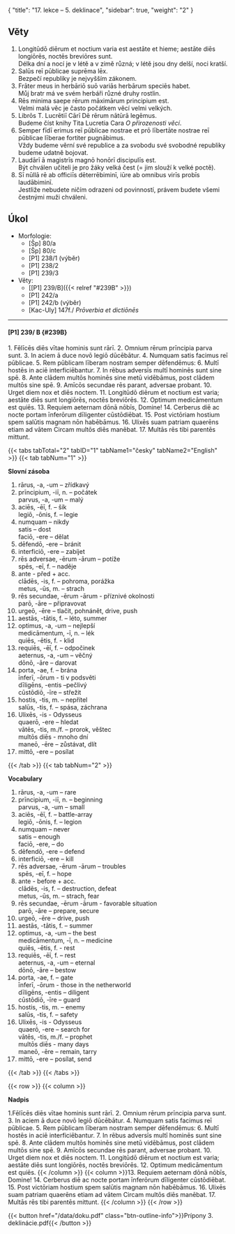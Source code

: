 {
    "title": "17. lekce – 5. deklinace",
    "sidebar": true,
    "weight": "2"
}

## Věty

1. Longitūdō diērum et noctium varia est aestāte et hieme; aestāte diēs longiōrēs, noctēs breviōres sunt.  
   Délka dní a nocí je v létě a v zimě různá; v létě jsou dny delší, noci kratší.
2. Salūs reī pūblicae suprēma lēx.   
   Bezpečí republiky je nejvyšším zákonem.
3. Frāter meus in herbāriō suō variās herbārum speciēs habet.    
   Můj bratr má ve svém herbáři různé druhy rostlin.
4. Rēs minima saepe rērum māximārum principium est.   
   Velmi malá věc je často počátkem věcí velmi velkých.
5. Librōs T. Lucrētiī Cārī Dē rērum nātūrā legēmus.   
   Budeme číst knihy Tita Lucretia Cara *O přirozenosti věcí*.
6. Semper fīdī erimus reī pūblicae nostrae et prō lībertāte nostrae reī pūblicae līberae fortiter pugnābimus.    
   Vždy budeme věrní své republice a za svobodu své svobodné republiky budeme udatně bojovat. 
7. Laudārī ā magistrīs magnō honōrī discipulīs est.    
   Být chválen učiteli je pro žáky velká čest (= jim slouží k velké poctě). 
8. Sī nūllā rē ab officiīs dēterrēbiminī, iūre ab omnibus virīs probīs laudābiminī.  
   Jestliže nebudete ničím odrazeni od povinností, právem budete všemi čestnými muži chváleni. 



## Úkol

- Morfologie:
  - [Šp] 80/a
  - [Šp] 80/c
  - [P1] 238/1 (výběr) 
  - [P1] 238/2
  - [P1] 239/3
- Věty:
  - [[P1] 239/B]({{< relref "#239B" >}})
  - [P1] 242/a
  - [P1] 242/b (výběr)
  - [Kac-Uly] 147f./ *Prōverbia et dictiōnēs*

---

#### [P1] 239/ B {#239B}

1\. Fēlīcēs diēs vītae hominis sunt rārī. 2. Omnium rērum prīncipia parva sunt. 3. In aciem ā duce novō legiō dūcēbātur. 4. Numquam satis facimus reī pūblicae. 5. Rem pūblicam līberam nostram semper dēfendēmus: 6. Multī hostēs in aciē interficiēbantur. 7. In rēbus adversīs multī hominēs sunt sine spē. 8. Ante clādem multōs hominēs sine metū vidēbāmus, post clādem multōs sine spē. 9. Amīcōs secundae rēs parant, adversae probant. 10. Urget diem nox et diēs noctem. 11. Longitūdō diērum et noctium est varia; aestāte diēs sunt longiōrēs, noctēs breviōrēs. 12. Optimum medicāmentum est quiēs. 13. Requiem aeternam dōnā nōbīs, Domine! 14. Cerberus diē ac nocte portam īnferōrum dīligenter cūstōdiēbat. 15. Post victōriam hostium spem salūtis magnam nōn habēbāmus. 16. Ulixēs suam patriam quaerēns etiam ad vātem Circam multōs diēs manēbat. 17. Multās rēs tibi parentēs mittunt.

{{< tabs tabTotal="2" tabID="1" tabName1="česky" tabName2="English" >}}
{{< tab tabNum="1" >}}

**Slovní zásoba**

1. rārus, -a, -um – zřídkavý
2. prīncipium, -iī, n. – počátek  
   parvus, -a, -um – malý
3. aciēs, -ēī, f. – šík  
   legiō, -ōnis, f. – legie
4. numquam – nikdy   
   satis – dost  
   faciō, -ere  – dělat
5. dēfendō, -ere – bránit
6. interficiō, -ere – zabíjet
7. rēs adversae, -ērum -ārum – potíže  
   spēs, -eī, f. – naděje
8. ante - před + acc.  
   clādēs, -is, f. – pohroma, porážka  
   metus, -ūs, m. – strach
9. rēs secundae, -ērum -ārum - příznivé okolnosti  
   parō, -āre – připravovat
10. urgeō, -ēre – tlačit, pohnánět, drive, push 
11. aestās, -tātis, f. – léto, summer   
12. optimus, -a, -um – nejlepší  
    medicāmentum, -ī, n. – lék   
    quiēs, -ētis, f. - klid
13. requiēs, -ēī, f. – odpočinek  
    aeternus, -a, -um – věčný   
    dōnō, -āre – darovat
14. porta, -ae, f. – brána  
    īnferī, -ōrum - ti v podsvěti  
    dīligēns, -entis –pečlivý  
    cūstōdiō, -īre – střežit 
15. hostis, -tis, m. – nepřítel  
    salūs, -tis, f. – spása, záchrana         
16. Ulixēs, -is - Odysseus  
    quaerō, -ere – hledat  
    vātēs, -tis, m./f. – prorok, věštec  
    multōs diēs - mnoho dní  
    maneō, -ēre – zůstávat, dlít
17. mittō, -ere – posílat

{{< /tab >}}
{{< tab tabNum="2" >}}

__Vocabulary__

1. rārus, -a, -um – rare  
2. prīncipium, -iī, n. – beginning   
   parvus, -a, -um – small
3. aciēs, -ēī, f. – battle-array  
   legiō, -ōnis, f. – legion 
4. numquam – never  
   satis – enough  
   faciō, -ere,  – do 
5. dēfendō, -ere – defend 
6. interficiō, -ere – kill 
7. rēs adversae, -ērum -ārum – troubles  
   spēs, -eī, f. –  hope 
8. ante - before + acc.  
   clādēs, -is, f. – destruction, defeat   
   metus, -ūs, m. – strach, fear 
9. rēs secundae, -ērum -ārum - favorable situation  
   parō, -āre – prepare, secure
10. urgeō, -ēre – drive, push 
11. aestās, -tātis, f. – summer 
12. optimus, -a, -um –  the best  
    medicāmentum, -ī, n. – medicine   
    quiēs, -ētis, f. - rest 
13. requiēs, -ēī, f. – rest  
    aeternus, -a, -um – eternal  
    dōnō, -āre – bestow
14. porta, -ae, f. – gate  
    īnferī, -ōrum - those in the netherworld   
    dīligēns, -entis – diligent  
    cūstōdiō, -īre – guard 
15. hostis, -tis, m. – enemy  
    salūs, -tis, f. – safety 
16. Ulixēs, -is - Odysseus  
    quaerō, -ere – search for  
    vātēs, -tis, m./f. – prophet  
    multōs diēs - many days  
    maneō, -ēre – remain, tarry 
17. mittō, -ere – posílat, send

{{< /tab >}}
{{< /tabs >}}



{{< row >}}
{{< column >}}

**Nadpis**

1\.Fēlīcēs diēs vītae hominis sunt rārī. 2. Omnium rērum prīncipia parva sunt. 3. In aciem ā duce novō legiō dūcēbātur. 4. Numquam satis facimus reī pūblicae. 5. Rem pūblicam līberam nostram semper dēfendēmus: 6. Multī hostēs in aciē interficiēbantur. 7. In rēbus adversīs multī hominēs sunt sine spē. 8. Ante clādem multōs hominēs sine metū vidēbāmus, post clādem multōs sine spē. 9. Amīcōs secundae rēs parant, adversae probant. 10. Urget diem nox et diēs noctem. 11. Longitūdō diērum et noctium est varia; aestāte diēs sunt longiōrēs, noctēs breviōrēs. 12. Optimum medicāmentum est quiēs. {{< /column >}} 
{{< column >}}13. Requiem aeternam dōnā nōbīs, Domine! 14. Cerberus diē ac nocte portam īnferōrum dīligenter cūstōdiēbat. 15. Post victōriam hostium spem salūtis magnam nōn habēbāmus. 16. Ulixēs suam patriam quaerēns etiam ad vātem Circam multōs diēs manēbat. 17. Multās rēs tibi parentēs mittunt. {{< /column >}} 
{{< /row >}}

  

{{< button href="/data/doku.pdf" class="btn-outline-info">}}Prípony 3. deklinácie.pdf{{< /button >}}


